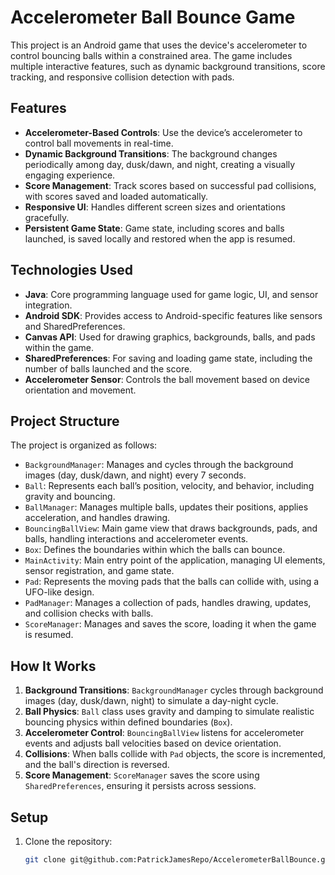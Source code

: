 # Accelerometer Ball Bounce Game

This project is an Android game that uses the device's accelerometer to control bouncing balls within a constrained area. The game includes multiple interactive features, such as dynamic background transitions, score tracking, and responsive collision detection with pads.

## Features

- **Accelerometer-Based Controls**: Use the device’s accelerometer to control ball movements in real-time.
- **Dynamic Background Transitions**: The background changes periodically among day, dusk/dawn, and night, creating a visually engaging experience.
- **Score Management**: Track scores based on successful pad collisions, with scores saved and loaded automatically.
- **Responsive UI**: Handles different screen sizes and orientations gracefully.
- **Persistent Game State**: Game state, including scores and balls launched, is saved locally and restored when the app is resumed.

## Technologies Used

- **Java**: Core programming language used for game logic, UI, and sensor integration.
- **Android SDK**: Provides access to Android-specific features like sensors and SharedPreferences.
- **Canvas API**: Used for drawing graphics, backgrounds, balls, and pads within the game.
- **SharedPreferences**: For saving and loading game state, including the number of balls launched and the score.
- **Accelerometer Sensor**: Controls the ball movement based on device orientation and movement.

## Project Structure

The project is organized as follows:

- `BackgroundManager`: Manages and cycles through the background images (day, dusk/dawn, and night) every 7 seconds.
- `Ball`: Represents each ball’s position, velocity, and behavior, including gravity and bouncing.
- `BallManager`: Manages multiple balls, updates their positions, applies acceleration, and handles drawing.
- `BouncingBallView`: Main game view that draws backgrounds, pads, and balls, handling interactions and accelerometer events.
- `Box`: Defines the boundaries within which the balls can bounce.
- `MainActivity`: Main entry point of the application, managing UI elements, sensor registration, and game state.
- `Pad`: Represents the moving pads that the balls can collide with, using a UFO-like design.
- `PadManager`: Manages a collection of pads, handles drawing, updates, and collision checks with balls.
- `ScoreManager`: Manages and saves the score, loading it when the game is resumed.

## How It Works

1. **Background Transitions**: `BackgroundManager` cycles through background images (day, dusk/dawn, night) to simulate a day-night cycle.
2. **Ball Physics**: `Ball` class uses gravity and damping to simulate realistic bouncing physics within defined boundaries (`Box`).
3. **Accelerometer Control**: `BouncingBallView` listens for accelerometer events and adjusts ball velocities based on device orientation.
4. **Collisions**: When balls collide with `Pad` objects, the score is incremented, and the ball's direction is reversed.
5. **Score Management**: `ScoreManager` saves the score using `SharedPreferences`, ensuring it persists across sessions.

## Setup

1. Clone the repository:
   ```bash
   git clone git@github.com:PatrickJamesRepo/AccelerometerBallBounce.git
